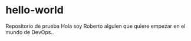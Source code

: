 # hello-world
Repositorio de prueba
Hola soy Roberto alguien que quiere empezar en el mundo de DevOps..
